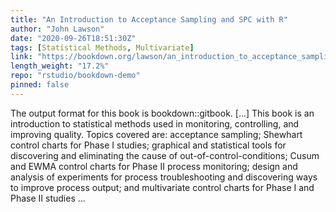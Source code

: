 ```yaml
---
title: "An Introduction to Acceptance Sampling and SPC with R"
author: "John Lawson"
date: "2020-09-26T18:51:30Z"
tags: [Statistical Methods, Multivariate]
link: "https://bookdown.org/lawson/an_introduction_to_acceptance_sampling_and_spc_with_r26/"
length_weight: "17.2%"
repo: "rstudio/bookdown-demo"
pinned: false
---
```


The output format for this book is bookdown::gitbook. [...] This book is an introduction to statistical methods used in monitoring, controlling, and improving quality. Topics covered are: acceptance sampling; Shewhart control charts for Phase I studies; graphical and statistical tools for discovering and eliminating the cause of out-of-control-conditions; Cusum and EWMA control charts for Phase II process monitoring; design and analysis of experiments for process troubleshooting and discovering ways to improve process output; and multivariate control charts for Phase I and Phase II studies ...
